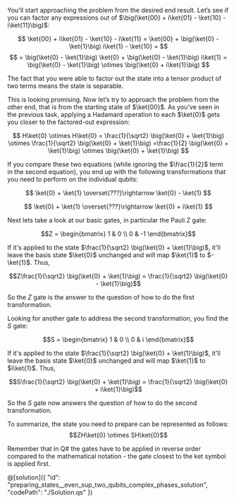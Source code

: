 You'll start approaching the problem from the desired end result. Let’s see if you can factor any expressions out of $\big(\ket{00} + i\ket{01} - \ket{10} - i\ket{11}\big)$:

$$
\ket{00} + i\ket{01} - \ket{10} - i\ket{11}
= \ket{00} + \big(\ket{0} - \ket{1}\big) i\ket{1} - \ket{10} =
$$
$$
= \big(\ket{0} - \ket{1}\big) \ket{0} + \big(\ket{0} - \ket{1}\big) i\ket{1}
= \big(\ket{0} - \ket{1}\big) \otimes \big(\ket{0} + i\ket{1}\big)
$$

The fact that you were able to factor out the state into a tensor product of two terms means the state is separable.

This is looking promising. Now let’s try to approach the problem from the other end, that is from the starting state of $\ket{00}$. 
As you've seen in the previous task, applying a Hadamard operation to each $\ket{0}$ gets you closer to the factored-out expression:

$$
H\ket{0} \otimes H\ket{0} = \frac{1}{\sqrt2} \big(\ket{0} + \ket{1}\big) \otimes \frac{1}{\sqrt2} \big(\ket{0} + \ket{1}\big)
=\frac{1}{2} \big(\ket{0} + \ket{1}\big) \otimes \big(\ket{0} + \ket{1}\big) 
$$

If you compare these two equations (while ignoring the $\frac{1}{2}$ term in the second equation), you end up with the following transformations that you need to perform on the individual qubits:

$$
\ket{0} + \ket{1} \overset{???}\rightarrow \ket{0} - \ket{1}
$$

$$
\ket{0} + \ket{1} \overset{???}\rightarrow \ket{0} + i\ket{1}
$$


Next lets take a look at our basic gates, in particular the Pauli Z gate:

$$Z = \begin{bmatrix} 1 & 0 \\ 0 & -1 \end{bmatrix}$$

If it's applied to the state $\frac{1}{\sqrt2} \big(\ket{0} + \ket{1}\big)$, it'll leave the basis state $\ket{0}$ unchanged and will map $\ket{1}$ to $-\ket{1}$. Thus, 

$$Z\frac{1}{\sqrt2} \big(\ket{0} + \ket{1}\big) = \frac{1}{\sqrt2} \big(\ket{0} - \ket{1}\big)$$

So the $Z$ gate is the answer to the question of how to do the first transformation. 

Looking for another gate to address the second transformation, you find the $S$ gate:

$$S = \begin{bmatrix} 1 & 0 \\ 0 & i \end{bmatrix}$$ 

If it's applied to the state $\frac{1}{\sqrt2} \big(\ket{0} + \ket{1}\big)$, it'll leave the basis state $\ket{0}$ unchanged and will map $\ket{1}$ to $i\ket{1}$. Thus, 

$$S\frac{1}{\sqrt2} \big(\ket{0} + \ket{1}\big) = \frac{1}{\sqrt2} \big(\ket{0} + i\ket{1}\big)$$

So the $S$ gate now answers the question of how to do the second transformation.

To summarize, the state you need to prepare can be represented as follows:
$$ZH\ket{0} \otimes SH\ket{0}$$

Remember that in Q# the gates have to be applied in reverse order compared to the mathematical notation - the gate closest to the ket symbol is applied first.

@[solution]({
    "id": "preparing_states__even_sup_two_qubits_complex_phases_solution",
    "codePath": "./Solution.qs"
})
